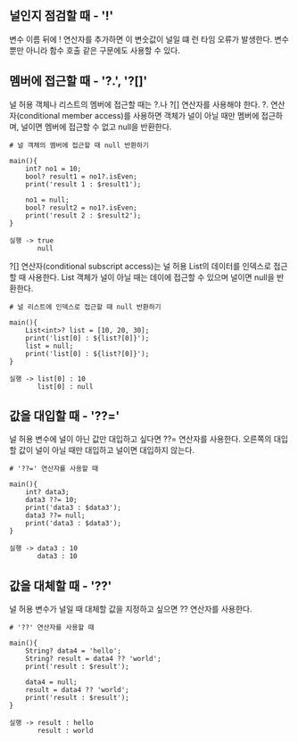 ## 널인지 점검할 때 - '!'

변수 이름 뒤에 ! 연산자를 추가하면 이 변숫값이 널일 떄 런 타임 오류가 발생한다. 변수 뿐만 아니라 함수 호출 같은 구문에도 사용할 수 있다.

## 멤버에 접근할 때 - '?.', '?[]'

널 허용 객체나 리스트의 멤버에 접근할 때는 ?.나 ?[] 연산자를 사용해야 한다. ?. 연산자(conditional member access)를 사용하면 객체가 널이 아닐 때만 멤버에 접근하며, 널이면 멤버에 접근할 수 없고 null을 반환한다.
```
# 널 객체의 멤버에 접근할 때 null 반환하기

main(){
    int? no1 = 10;
    bool? result1 = no1?.isEven;
    print('result 1 : $result1');

    no1 = null;
    bool? result2 = no1?.isEven;
    print('result 2 : $result2');
}

실행 -> true
       null
```

?[] 연산자(conditional subscript access)는 널 허용 List의 데이터를 인덱스로 접근할 때 사용한다. List 객체가 널이 아닐 때는 데이에 접근할 수 있으며 널이면 null을 반환한다.
```
# 널 리스트에 인덱스로 접근할 때 null 반환하기

main(){
    List<int>? list = [10, 20, 30];
    print('list[0] : ${list?[0]}');
    list = null;
    print('list[0] : ${list?[0]}');
}

실행 -> list[0] : 10
       list[0] : null
```

## 값을 대입할 때 - '??='

널 허용 변수에 널이 아닌 값만 대입하고 싶다면 ??= 연산자를 사용한다. 오른쪽의 대입할 값이 널이 아닐 때만 대입하고 널이면 대입하지 않는다.
```
# '??=' 연산자를 사용할 때

main(){
    int? data3;
    data3 ??= 10;
    print('data3 : $data3');
    data3 ??= null;
    print('data3 : $data3');
}

실행 -> data3 : 10
       data3 : 10
```

## 값을 대체할 때 - '??'

널 허용 변수가 널일 때 대체할 값을 지정하고 싶으면 ?? 연산자를 사용한다.
```
# '??' 연산자를 사용할 때

main(){
    String? data4 = 'hello';
    String? result = data4 ?? 'world';
    print('result : $result');

    data4 = null;
    result = data4 ?? 'world';
    print('result : $result');
}

실행 -> result : hello
       result : world
```